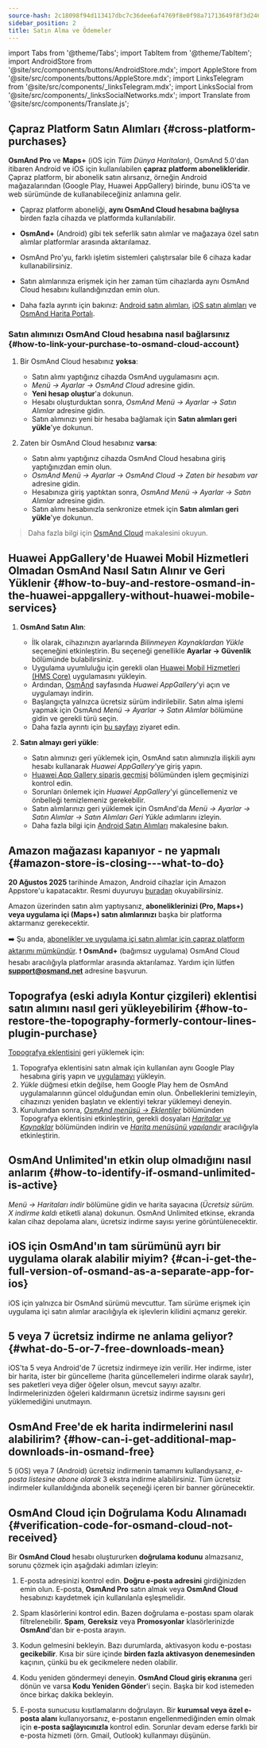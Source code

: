 ```yaml
---
source-hash: 2c18098f94d113417dbc7c36dee6af4769f8e0f98a71713649f8f3d246f92e77
sidebar_position: 2
title: Satın Alma ve Ödemeler
---
```

import Tabs from '@theme/Tabs';
import TabItem from '@theme/TabItem';
import AndroidStore from '@site/src/components/buttons/AndroidStore.mdx';
import AppleStore from '@site/src/components/buttons/AppleStore.mdx';
import LinksTelegram from '@site/src/components/_linksTelegram.mdx';
import LinksSocial from '@site/src/components/_linksSocialNetworks.mdx';
import Translate from '@site/src/components/Translate.js';



## Çapraz Platform Satın Alımları {#cross-platform-purchases}

**OsmAnd Pro** ve **Maps+** (iOS için *Tüm Dünya Haritaları*), OsmAnd 5.0'dan itibaren Android ve iOS için kullanılabilen **çapraz platform abonelikleridir**. Çapraz platform, bir abonelik satın alırsanız, örneğin Android mağazalarından (Google Play, Huawei AppGallery) birinde, bunu iOS'ta ve web sürümünde de kullanabileceğiniz anlamına gelir.

- Çapraz platform aboneliği, **aynı OsmAnd Cloud hesabına bağlıysa** birden fazla cihazda ve platformda kullanılabilir.

- **OsmAnd+** (Android) gibi tek seferlik satın alımlar ve mağazaya özel satın alımlar platformlar arasında aktarılamaz.

- OsmAnd Pro'yu, farklı işletim sistemleri çalıştırsalar bile 6 cihaza kadar kullanabilirsiniz.

- Satın alımlarınıza erişmek için her zaman tüm cihazlarda aynı OsmAnd Cloud hesabını kullandığınızdan emin olun.

- Daha fazla ayrıntı için bakınız: [Android satın alımları](../purchases/android.md), [iOS satın alımları](../purchases/ios.md) ve [OsmAnd Harita Portalı](https://www.osmand.net/map).


### Satın alımınızı OsmAnd Cloud hesabına nasıl bağlarsınız {#how-to-link-your-purchase-to-osmand-cloud-account}

1. Bir OsmAnd Cloud hesabınız **yoksa**:

    - Satın alımı yaptığınız cihazda OsmAnd uygulamasını açın.
    - *Menü → Ayarlar → OsmAnd Cloud* adresine gidin.
    - **Yeni hesap oluştur**'a dokunun.
    - Hesabı oluşturduktan sonra, *OsmAnd Menü → Ayarlar → Satın Alımlar* adresine gidin.
    - Satın alımınızı yeni bir hesaba bağlamak için **Satın alımları geri yükle**'ye dokunun.

2. Zaten bir OsmAnd Cloud hesabınız **varsa**:

    - Satın alımı yaptığınız cihazda OsmAnd Cloud hesabına giriş yaptığınızdan emin olun.
    - *OsmAnd Menü → Ayarlar → OsmAnd Cloud → Zaten bir hesabım var* adresine gidin.
    - Hesabınıza giriş yaptıktan sonra, *OsmAnd Menü → Ayarlar → Satın Alımlar* adresine gidin.
    - Satın alımı hesabınızla senkronize etmek için **Satın alımları geri yükle**'ye dokunun.


> Daha fazla bilgi için [OsmAnd Cloud](../personal/osmand-cloud.md#cross-platform) makalesini okuyun.


## Huawei AppGallery'de Huawei Mobil Hizmetleri Olmadan OsmAnd Nasıl Satın Alınır ve Geri Yüklenir {#how-to-buy-and-restore-osmand-in-the-huawei-appgallery-without-huawei-mobile-services}

1. **OsmAnd Satın Alın**:
   - İlk olarak, cihazınızın ayarlarında *Bilinmeyen Kaynaklardan Yükle* seçeneğini etkinleştirin. Bu seçeneği genellikle **Ayarlar → Güvenlik** bölümünde bulabilirsiniz.
   - Uygulama uyumluluğu için gerekli olan [Huawei Mobil Hizmetleri (HMS Core)](https://consumer.huawei.com/za/community/details/Download-the-latest-Huawei-HMS-Core-APK-5-3-0-312/topicId-142217/) uygulamasını yükleyin.
   - Ardından, [OsmAnd](https://appgallery.huawei.com/#/app/C101486545) sayfasında *Huawei AppGallery*'yi açın ve uygulamayı indirin.
   - Başlangıçta yalnızca ücretsiz sürüm indirilebilir. Satın alma işlemi yapmak için OsmAnd *Menü → Ayarlar → Satın Alımlar* bölümüne gidin ve gerekli türü seçin.
   - Daha fazla ayrıntı için [bu sayfayı](https://osmand.net/docs/user/purchases/android#install-application) ziyaret edin.

2. **Satın almayı geri yükle**:
   - Satın alımınızı geri yüklemek için, OsmAnd satın alımınızla ilişkili aynı hesabı kullanarak *Huawei AppGallery*'ye giriş yapın.
   - [Huawei App Gallery sipariş geçmişi](https://consumer.huawei.com/en/support/content/en-us00694318/) bölümünden işlem geçmişinizi kontrol edin.
   - Sorunları önlemek için *Huawei AppGallery*'yi güncellemeniz ve önbelleği temizlemeniz gerekebilir.
   - Satın alımlarınızı geri yüklemek için OsmAnd'da *Menü → Ayarlar → Satın Alımlar → Satın Alımları Geri Yükle* adımlarını izleyin.
   - Daha fazla bilgi için [Android Satın Alımları](https://osmand.net/docs/user/purchases/android#restore-subscription--in-app) makalesine bakın.

<!--
- Huawei Mobil Hizmetlerini kurma talimatları.
- HMS Core olmadan OsmAnd nasıl satın alınır.
- Huawei AppGallery'deki satın alımları geri yükle.
-->

## Amazon mağazası kapanıyor - ne yapmalı {#amazon-store-is-closing---what-to-do}

**20 Ağustos 2025** tarihinde Amazon, Android cihazlar için Amazon Appstore'u kapatacaktır. Resmi duyuruyu [buradan](https://developer.amazon.com/apps-and-games/blogs/2025/02/upcoming-changes-to-amazon-appstore-for-android-devices-and-coins-program) okuyabilirsiniz.

Amazon üzerinden satın alım yaptıysanız, **aboneliklerinizi (Pro, Maps+) veya uygulama içi (Maps+) satın alımlarınızı** başka bir platforma aktarmanız gerekecektir.

➡️ Şu anda, [abonelikler ve uygulama içi satın alımlar için çapraz platform aktarımı mümkündür](../purchases/cross.md).
❗ **OsmAnd+** (bağımsız uygulama) OsmAnd Cloud hesabı aracılığıyla platformlar arasında aktarılamaz. Yardım için lütfen **support@osmand.net** adresine başvurun.

## Topografya (eski adıyla Kontur çizgileri) eklentisi satın alımını nasıl geri yükleyebilirim {#how-to-restore-the-topography-formerly-contour-lines-plugin-purchase}

[Topografya eklentisini](https://play.google.com/store/apps/details?id=net.osmand.srtmPlugin.paid) geri yüklemek için:

1. Topografya eklentisini satın almak için kullanılan aynı Google Play hesabına giriş yapın ve [uygulamayı](https://play.google.com/store/apps/details?id=net.osmand.srtmPlugin.paid) yükleyin.
2. *Yükle* düğmesi etkin değilse, hem Google Play hem de OsmAnd uygulamalarının güncel olduğundan emin olun. Önbelleklerini temizleyin, cihazınızı yeniden başlatın ve eklentiyi tekrar yüklemeyi deneyin.
3. Kurulumdan sonra, *[OsmAnd menüsü → Eklentiler](../plugins/topography.md)* bölümünden Topografya eklentisini etkinleştirin, gerekli dosyaları *[Haritalar ve Kaynaklar](../start-with/download-maps.md#maps-and-resources)* bölümünden indirin ve *[Harita menüsünü yapılandır](../map/configure-map-menu.md)* aracılığıyla etkinleştirin.


## OsmAnd Unlimited'ın etkin olup olmadığını nasıl anlarım {#how-to-identify-if-osmand-unlimited-is-active}

*Menü → Haritaları indir* bölümüne gidin ve harita sayacına (*Ücretsiz sürüm. X indirme kaldı* etiketli alana) dokunun. OsmAnd Unlimited etkinse, ekranda kalan cihaz depolama alanı, ücretsiz indirme sayısı yerine görüntülenecektir.


## iOS için OsmAnd'ın tam sürümünü ayrı bir uygulama olarak alabilir miyim? {#can-i-get-the-full-version-of-osmand-as-a-separate-app-for-ios}

iOS için yalnızca bir OsmAnd sürümü mevcuttur. Tam sürüme erişmek için uygulama içi satın alımlar aracılığıyla ek işlevlerin kilidini açmanız gerekir.


## 5 veya 7 ücretsiz indirme ne anlama geliyor? {#what-do-5-or-7-free-downloads-mean}

iOS'ta 5 veya Android'de 7 ücretsiz indirmeye izin verilir. Her indirme, ister bir harita, ister bir güncelleme (harita güncellemeleri indirme olarak sayılır), ses paketleri veya diğer öğeler olsun, mevcut sayıyı azaltır. İndirmelerinizden öğeleri kaldırmanın ücretsiz indirme sayısını geri yüklemediğini unutmayın.


## OsmAnd Free'de ek harita indirmelerini nasıl alabilirim? {#how-can-i-get-additional-map-downloads-in-osmand-free}

5 (iOS) veya 7 (Android) ücretsiz indirmenin tamamını kullandıysanız, *e-posta listesine abone olarak* 3 ekstra indirme alabilirsiniz. Tüm ücretsiz indirmeler kullanıldığında abonelik seçeneği içeren bir banner görünecektir.


## OsmAnd Cloud için Doğrulama Kodu Alınamadı {#verification-code-for-osmand-cloud-not-received}

Bir **OsmAnd Cloud** hesabı oluştururken **doğrulama kodunu** almazsanız, sorunu çözmek için aşağıdaki adımları izleyin:

1. E-posta adresinizi kontrol edin.
    **Doğru e-posta adresini** girdiğinizden emin olun. E-posta, **OsmAnd Pro** satın almak veya **OsmAnd Cloud** hesabınızı kaydetmek için kullanılanla eşleşmelidir.

2. Spam klasörlerini kontrol edin.
    Bazen doğrulama e-postası spam olarak filtrelenebilir. **Spam**, **Gereksiz** veya **Promosyonlar** klasörlerinizde **OsmAnd**'dan bir e-posta arayın.

3. Kodun gelmesini bekleyin.
    Bazı durumlarda, aktivasyon kodu e-postası **gecikebilir**. Kısa bir süre içinde **birden fazla aktivasyon denemesinden** kaçının, çünkü bu ek gecikmelere neden olabilir.

4. Kodu yeniden göndermeyi deneyin.
    **OsmAnd Cloud giriş ekranına** geri dönün ve varsa **Kodu Yeniden Gönder**'i seçin. Başka bir kod istemeden önce birkaç dakika bekleyin.

5. E-posta sunucusu kısıtlamalarını doğrulayın.
    Bir **kurumsal veya özel e-posta alanı** kullanıyorsanız, e-postanın engellenmediğinden emin olmak için **e-posta sağlayıcınızla** kontrol edin. Sorunlar devam ederse farklı bir e-posta hizmeti (örn. Gmail, Outlook) kullanmayı düşünün.

<!--
## Satın Alma ve Ödemeler {#purchases--payments}

- Satın Alma Görünmüyor
- Satın Alma Geri Yüklenmiyor
- Ödeme Sorunları
- Geri Ödeme Politikası
- Satın alma sorunlarına adım adım çözümler.
- Google Play, Huawei AppGallery önbelleğini temizleme talimatları.
- Satın alma görünmezse veya işlem başarısız olursa ne yapmalı.
- Satın alma görünmüyor - hesabınızı kontrol etme ve satın alımlarınızı geri yükleme önerileri.
- Ödeme sorunları - ödeme sorunları durumunda Google Play Desteği ile iletişime geçme talimatları.


## SSS {#faq}

- Satın alımı Android ve iOS arasında aktarabilir miyim?
- Satın alımı birden fazla cihazda kullanabilir miyim?
- Satın alma neden görünmüyor?
- Ödeme ayrıntılarını nerede bulabilirim?
- OsmAnd+'ı Android ve iOS arasında aktarabilir miyim?
- Uygulamayı yeniden yükledikten sonra satın alımları nasıl geri yükleyebilirim?
- OsmAnd Pro nedir ve avantajları nelerdir?
- Aboneliğimi Google Play olmadan etkinleştirebilir miyim?
- Satın alımımı ailemle paylaşabilir miyim?
- OsmAnd+'ı başka bir telefona nasıl aktarırım?
- Yeniden yükledikten sonra satın alımım neden görünmüyor?
- Satın alımımı neden devam ettiremiyorum?
- Aboneliğimin etkin olup olmadığını nasıl anlarım?
- Bir satın alımı birden fazla cihazda kullanabilir miyim?
- OsmAnd'ı Google Play olmadan satın alabilir miyim?
- Ödeme ayrıntılarımı nerede bulabilirim?
-->